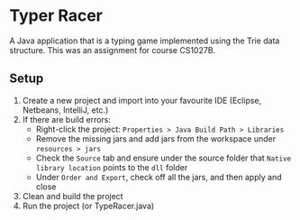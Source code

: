 # Typer Racer

A Java application that is a typing game implemented using the Trie data structure.
This was an assignment for course CS1027B.

## Setup

1.  Create a new project and import into your favourite IDE (Eclipse, Netbeans, IntelliJ, etc.)
2.  If there are build errors:
    - Right-click the project: `Properties > Java Build Path > Libraries`
    - Remove the missing jars and add jars from the workspace under `resources > jars`
    - Check the `Source` tab and ensure under the source folder that `Native library location` points to the `dll` folder
    - Under `Order and Export`, check off all the jars, and then apply and close
3.  Clean and build the project
4.  Run the project (or TypeRacer.java)
